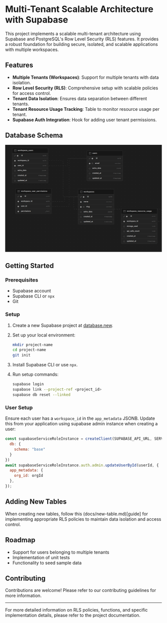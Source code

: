 # Multi-Tenant Scalable Architecture with Supabase

This project implements a scalable multi-tenant architecture using Supabase and PostgreSQL's Row Level Security (RLS) features. It provides a robust foundation for building secure, isolated, and scalable applications with multiple workspaces.

## Features

- **Multiple Tenants (Workspaces)**: Support for multiple tenants with data isolation.
- **Row Level Security (RLS)**: Comprehensive setup with scalable policies for access control.
- **Tenant Data Isolation**: Ensures data separation between different tenants.
- **Tenant Resource Usage Tracking**: Table to monitor resource usage per tenant.
- **Supabase Auth Integration**: Hook for adding user tenant permissions.

## Database Schema

![Database Schema](assets/schema.png)

## Getting Started

### Prerequisites

- Supabase account
- Supabase CLI or `npx`
- Git

### Setup

1. Create a new Supabase project at [database.new](https://database.new).

2. Set up your local environment:
   ```bash
   mkdir project-name
   cd project-name
   git init
   ```

3. Install Supabase CLI or use `npx`.

4. Run setup commands:
   ```bash
   supabase login
   supabase link --project-ref <project_id>
   supabase db reset --linked
   ```

### User Setup

Ensure each user has a `workspace_id` in the `app_metadata` JSONB. Update this from your application using supabase admin instance when creating a user:

```javascript
const supabaseServiceRoleInstance = createClient(SUPABASE_API_URL, SERVICE_ROLE_KEY, {
  db: {
    schema: "base"
  }
}) 
await supabaseServiceRoleInstance.auth.admin.updateUserById(userId, {
  app_metadata: {
    org_id: orgId
  },
});
```

## Adding New Tables

When creating new tables, follow this (docs/new-table.md)[guide] for implementing appropriate RLS policies to maintain data isolation and access control.

## Roadmap

- Support for users belonging to multiple tenants
- Implementation of unit tests
- Functionality to seed sample data

## Contributing

Contributions are welcome! Please refer to our contributing guidelines for more information.

---

For more detailed information on RLS policies, functions, and specific implementation details, please refer to the project documentation.
